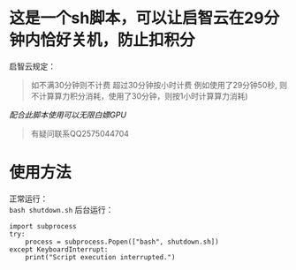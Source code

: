 # 这是一个sh脚本，可以让启智云在29分钟内恰好关机，防止扣积分 
启智云规定：
> 如不满30分钟则不计费
> 超过30分钟按小时计费 例如使用了29分钟50秒, 则不计算算力积分消耗，使用了30分钟，则按1小时计算算力消耗)

*配合此脚本使用可以无限白嫖GPU*
> 有疑问联系QQ2575044704
# 使用方法
正常运行：  
`
bash shutdown.sh
`
后台运行：  
```
import subprocess
try:
    process = subprocess.Popen(["bash", shutdown.sh])
except KeyboardInterrupt:
    print("Script execution interrupted.")
```

